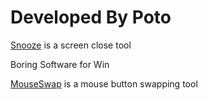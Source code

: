 # Developed By Poto

[Snooze](https://t.me/PotoChannel/142) is a screen close tool

Boring Software for Win

[MouseSwap](https://t.me/PotoChannel/141) is a mouse button swapping tool
